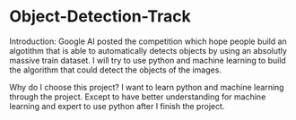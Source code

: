 # Object-Detection-Track

Introduction:
Google AI posted the competition which hope people build an algotithm that is able to automatically detects objects by using an absolutly massive train dataset.
I will try to use python and machine learning to build the algorithm that could detect the objects of the images.

Why do I choose this project?
I want to learn python and machine learning through the project. Except to have better understanding for machine learning and expert to use python after I finish the project.

